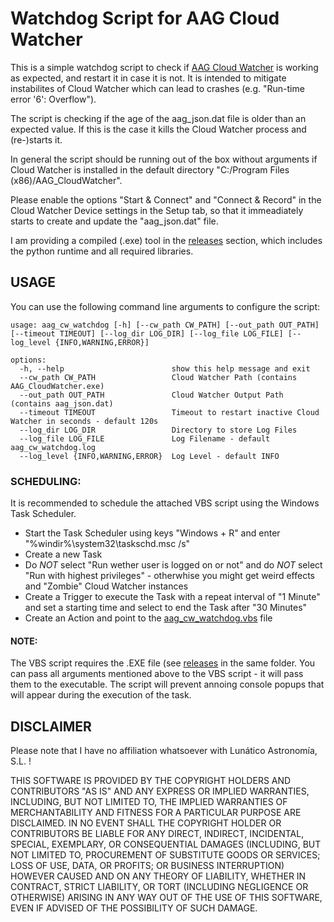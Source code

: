 # Watchdog Script for AAG Cloud Watcher
This is a simple watchdog script to check if [AAG Cloud Watcher](https://eu.lunaticoastro.com/product/aag-cloudwatcher-cloud-detector/) is working as expected, and restart it in case it is not.
It is intended to mitigate instabilites of Cloud Watcher which can lead to crashes (e.g. "Run-time error '6': Overflow").

The script is checking if the age of the aag_json.dat file is older than an expected value.
If this is the case it kills the Cloud Watcher process and (re-)starts it.

In general the script should be running out of the box without arguments if Cloud Watcher is installed in the default directory "C:/Program Files (x86)/AAG_CloudWatcher".

Please enable the options "Start & Connect" and "Connect & Record" in the Cloud Watcher Device settings in the Setup tab, so that it immeadiately starts to create and update the "aag_json.dat" file.

I am providing a compiled (.exe) tool in the [releases](https://github.com/ngaertner/aag_cloudwatcher_watchdog/releases) section, which includes the python runtime and all required libraries.


## USAGE

You can use the following command line arguments to configure the script:
```
usage: aag_cw_watchdog [-h] [--cw_path CW_PATH] [--out_path OUT_PATH] [--timeout TIMEOUT] [--log_dir LOG_DIR] [--log_file LOG_FILE] [--log_level {INFO,WARNING,ERROR}]

options:
  -h, --help                        show this help message and exit
  --cw_path CW_PATH                 Cloud Watcher Path (contains AAG_CloudWatcher.exe)
  --out_path OUT_PATH               Cloud Watcher Output Path (contains aag_json.dat)
  --timeout TIMEOUT                 Timeout to restart inactive Cloud Watcher in seconds - default 120s
  --log_dir LOG_DIR                 Directory to store Log Files
  --log_file LOG_FILE               Log Filename - default aag_cw_watchdog.log
  --log_level {INFO,WARNING,ERROR}  Log Level - default INFO
```

### SCHEDULING:
It is recommended to schedule the attached VBS script using the Windows Task Scheduler.
- Start the Task Scheduler using keys "Windows + R" and enter "%windir%\system32\taskschd.msc /s"
- Create a new Task
- Do *NOT* select "Run wether user is logged on or not" and do *NOT* select "Run with highest privileges" - otherwhise you might get weird effects and "Zombie" Cloud Watcher instances
- Create a Trigger to execute the Task with a repeat interval of "1 Minute" and set a starting time and select to end the Task after "30 Minutes"
- Create an Action and point to the [aag_cw_watchdog.vbs](https://github.com/ngaertner/aag_cloudwatcher_watchdog/blob/main/aag_cw_watchdog.vbs) file

#### NOTE:
The VBS script requires the .EXE file (see [releases](https://github.com/ngaertner/aag_cloudwatcher_watchdog/releases) in the same folder.
You can pass all arguments mentioned above to the VBS script - it will pass them to the executable.
The script will prevent annoing console popups that will appear during the execution of the task.

## DISCLAIMER

Please note that I have no affiliation whatsoever with Lunático Astronomía, S.L. ! 

THIS SOFTWARE IS PROVIDED BY THE COPYRIGHT HOLDERS AND CONTRIBUTORS "AS IS"
AND ANY EXPRESS OR IMPLIED WARRANTIES, INCLUDING, BUT NOT LIMITED TO, THE
IMPLIED WARRANTIES OF MERCHANTABILITY AND FITNESS FOR A PARTICULAR PURPOSE ARE
DISCLAIMED. IN NO EVENT SHALL THE COPYRIGHT HOLDER OR CONTRIBUTORS BE LIABLE
FOR ANY DIRECT, INDIRECT, INCIDENTAL, SPECIAL, EXEMPLARY, OR CONSEQUENTIAL
DAMAGES (INCLUDING, BUT NOT LIMITED TO, PROCUREMENT OF SUBSTITUTE GOODS OR
SERVICES; LOSS OF USE, DATA, OR PROFITS; OR BUSINESS INTERRUPTION) HOWEVER
CAUSED AND ON ANY THEORY OF LIABILITY, WHETHER IN CONTRACT, STRICT LIABILITY,
OR TORT (INCLUDING NEGLIGENCE OR OTHERWISE) ARISING IN ANY WAY OUT OF THE USE
OF THIS SOFTWARE, EVEN IF ADVISED OF THE POSSIBILITY OF SUCH DAMAGE.

